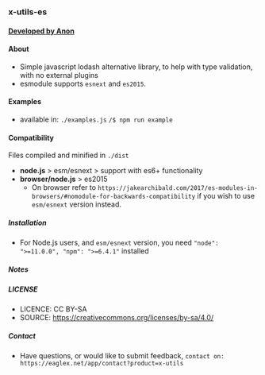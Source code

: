### x-utils-es
####  [ Developed by Anon ](http://eaglex.net)


#### About
- Simple javascript lodash alternative library, to help with type validation, with no external plugins
- esmodule supports `esnext` and `es2015`.


#### Examples
- available in: `./examples.js` `/$ npm run example`


#### Compatibility
Files compiled and minified in `./dist`
- **node.js** > esm/esnext  > support with es6+ functionality
- **browser/node.js** > es2015 
    - On browser refer to `https://jakearchibald.com/2017/es-modules-in-browsers/#nomodule-for-backwards-compatibility` if you wish to use `esm/esnext` version instead.


##### Installation
- For Node.js users, and `esm/esnext` version, you need `"node": ">=11.0.0", "npm": ">=6.4.1"` installed 


##### Notes


##### LICENSE

* LICENCE: CC BY-SA
* SOURCE: https://creativecommons.org/licenses/by-sa/4.0/


##### Contact
* Have questions, or would like to submit feedback, `contact on: https://eaglex.net/app/contact?product=x-utils`

